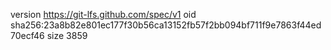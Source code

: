 version https://git-lfs.github.com/spec/v1
oid sha256:23a8b82e801ec177f30b56ca13152fb57f2bb094bf711f9e7863f44ed70ecf46
size 3859
